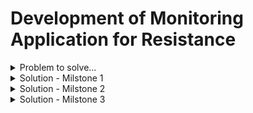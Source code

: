 # Development of Monitoring Application for Resistance

<details>
<summary> Problem to solve... </summary>

## 🎯 Objectives

The primary purpose of this lab is for students to gain practical skills in developing client-server applications using C language, utilizing sockets for interprocess communication. Additionally, it aims to reinforce the understanding and application of an additional interprocess communication mechanism, previously covered in Operating Systems I. The discretionary choice of this mechanism is made to improve efficiency and collaboration, specifically contextualizing its use in an Industry 4.0-related scenario. The post-apocalyptic narrative of "The Last of Us" serves as a contextual framework, providing a motivating and relevant perspective for implementing these concepts in a critical survival environment.

## 📝 Evaluation Aspects

1. **Implementation of Client-Server Architecture:**
   Correct implementation of the client-server architecture using sockets in the C language.

2. **Selection and Application of Additional IPC Mechanism:**
   Effective selection and application of an additional interprocess communication mechanism, supported by a solid rationale and consideration of specific contextual needs.

3. **Thorough Validation and Testing:**
   Rigorous testing to ensure the stability and security of the application.

4. **Clear and Comprehensive Documentation:**
   Preparation of detailed documentation explaining the architecture, functionalities, and procedures for using the application, with a particular emphasis on the role of the implemented additional mechanism.

5. **Demonstrative Presentation:**
   Effective demonstration of the application in operation, highlighting the practical application of Software Engineering concepts in development.


## 📽 🎞 The story begins...

*In the remnants of a once-majestic civilization, humanity grapples with the shadow cast by an unyielding fungal infection. Joel, a leader etched with the scars of both loss and survival, finds himself standing at the pivotal junction of guiding the resistance within an underground sanctuary. Formerly a thriving industrial hub, this refuge now stands as the ultimate stronghold against the metamorphosis of the populace into hostile entities. The control room, transformed into a crucible of uncertainty, serves as the focal point for Joel's vision: a real-time monitoring application, the final beacon of hope for the resistance.*

<p align="center">
  <img src="img/lab1.png"/>
</p>

You are chosen for this critical mission. Your proficiency in C programming will be the key to creating an application that connects the refuge population with the critical state of the post-apocalyptic environment.

### Application Description:

<p align="center">
  <img src="img/image.png"/>
</p>

#### Clients of the Application:
People connect to the central server to receive a summary of the current state of the refuge in JSON format. The application serves as the window to hope, providing critical data on alerts, supplies, and emergency notifications. As we must preserve the security, each client will require authentication to access the start the application, this information will be the `hostanme` of the running client, as user and password. (For now, we keep this simple, but we will improve this in the future.)

Clients can connect using different devices, such as computers or tablets. The application will be available for the following protocols: TCP and UDP over IPv4 and IPv6.

#### Central Server:
Located in the control room, the central server acts as the communication nexus, sending updated summaries to clients and managing vital refuge information.

### Tasks to Implement:

#### Alerts of possible infection
Implement instant alerts for possible infected refuged. Strategic temperature sensors writes in a log file with the timestamp, the temperature of each person that enters to the refuge. If the temperature is higher than 38°C, the application will send an alert to the central server.

```text
Wed Mar 07 12:27:29 2012, NORT ENTRY,  35.6
Wed Mar 07 12:27:29 2012, EAST ENTRY,  35.6
Wed Mar 07 12:27:29 2012, WEST ENTRY,  35.6
Wed Mar 07 12:27:29 2012, SOUTH ENTRY, 38 //Here! Quarantine!
```

#### Supplies Data
Store data on essential supplies such as food and medicine. The application will provide detailed information for strategic decision-making. The only way to modify this information, if the `ubuntu` client is running (Remember the user is `ubuntu` and the password is `ubuntu`) sends the new information to the server in a JSON format. The server must validate the `hostanme` key to update the information.

```json
{
   "hostname": "hostname",
   "food": {
      "meat": 100,
      "vegetables": 200,
      "fruits": 150,
      "water": 1000
   },
   "medicine": {
      "antibiotics": 50,
      "analgesics": 100,
      "bandages": 100
   }
}

```

#### Emergency Notifications and record
Develop instant emergency notifications. If possible, unfortunately, suffer power outages or other critical situations, the server will close all the connections and send a notification to all connected clients.
The server will keep a log file with all the events that happens in the refuge. This file will be in the `/var/log/` directory, and the name will be `refuge.log`. The file will have the following format:

```text
Wed Mar 07 12:27:29 2012, Connection from new client (IP)
Wed Mar 07 12:27:29 2012, Update of supplies from client (IP) - Authorized
Wed Mar 07 12:27:29 2012, Update of supplies from client (IP) - Denied invalid hostname
Wed Mar 07 12:27:29 2012, Request of state from client (IP)
Wed Mar 07 12:27:29 2012, Alert of possible infection in ENTRY
Wed Mar 07 12:27:29 2012, Server failure. Emergency notification sent to all connected clients.
Wed Mar 07 12:27:29 2012, Connection close from client (IP)
```

#### JSON Format State Summary
Implement a refuge state summary in JSON format, providing population with key information on alerts, supplies, and emergency notifications.

```json
{
   "alerts": {
      {
         "north_entry": 1,
         "east_entry": 1,
         "west_entry": 1,
         "south_entry": 1,
      },
   },
   "supplies": {
      "food": {
         "meat": 100,
         "vegetables": 200,
         "fruits": 150,
         "water": 1000
      },
      "medicine": {
         "antibiotics": 50,
         "analgesics": 100,
         "bandages": 100
      }
   },
   "emergency": {
      "last_keepalived": "Wed Mar 07 12:27:29 2012",
      "last_event": "Server failure/Server shutdown"
   }
}
```

### Key points

Critical functionalities, such as Invasion Alerts, Supplies Data, will be implemented as static libraries, meanwhile Emergency Notifications will be a dynamic library. These libraries will be reusable components for simulating information to be sent to the server.


### Bonus
- Package the client code in RPM and DEB packages for streamlined deployment and distribution.

This lab will challenge your technical expertise as you immerse yourself in a post-apocalyptic world, where every line of code is essential for the survival of the resistance. Your task is the light in the darkness, providing survivors with the necessary tools to face an uncertain future.

### References
[Generate DEB Packages](https://youtu.be/ep88vVfzDAo)

[Generate RPM Packages](https://youtu.be/sNDs6AoNmA8)

</details>

<details>
<summary>Solution - Milstone 1</summary>

# Lab 1 - Operating Systems II
## Milestone 1 - PR description

<p align="center">
  <img src="../img/M2.png"/>
</p>

The big red square is what I've implemented for this M1. If you compare it with the one in the M1 PR, you'll notice the design changes I'll explain below.

### M1 notes

* Two sockets are now used to handle UDP and TCP connections to the server. My original proposal was to use four different sockets, but on further technical analysis I realised that it could be done with just two. This would also reduce the overhead as I would only need to create two child processes in the server instead of four. 
* A simple cli-based menu has been implemented for the user to interact with the server and send update or status requests. Status requests are only answered by the server if the client authentication was successful. 
* Clients use child processes to recieve messages from the server. For debugging purporses the ooutput of this child processes is redirected to the parent. This might be remove/changed. 
* The server uses two child processes one for handling TCP connections and another for handling UDP connections.
* The ports that are used for the communication are dinamically selected in the server and shared with the clients via shared memory. In the server default ports are configured, and it can be excecuted with ```-p TCP``` and/or ```-p UDP``` parameters, if the user only specifies one port the other will be assigned by the OS, and if the user doest not specify any port, both of them are assigned by the OS.
* Both UDP and TCP clients are now implemented, bi-directional communication using Json format messages is achieved.
* Basic hostname authentication is supported, but works differently for TCP and UDP clients.
    * Sience UDP clients are connection-less, they authenticate in every message they send to the server. This is done by reading the ```etc/os-release``` file, extracting the id field, putting it in utf-8 format and sending it to the server. The server validates the hostname and only if the hostname is "ubuntu" will it respond to the client that made it.
    * For TCP clients, since we have a connection based protocol, after connecting to the server, an authentication message in json format is sent to the server, this message contains the id field from the ```etc/os-release``` file. The server validates the username and sends a response to the client, this response can indicate that the authentication was successful or that it wasn't. If the authentication was not successful, the TCP client will not be able to send update requests to the server. 
  
  ### MUST HAVE improvements:
  * There is a bug i detected in TCP clients, probably caused by wrong signal/error handling. If a clients connects and then uses the "exit" option or SIGINT signal then the server is not able to receive messages from another TCP clients anymore. Will be fixed shortly. 

  ### COULD HAVE improvements:
  * Not all, but a lot of functions are common for the different clients, so there is a good amount of duplicated code. This could be fix creating a static library for common functions that all clients/TCP clients/UDP clients use. I must analyze if the amount of common functions justifies creating a library for this. 

  ### Next steps:
  * Implementation of the 3 modules/libraries. 
  * Testing. 

</details>

</details>

<details>
<summary>Solution - Milstone 2</summary>
# Lab 1 - Operating Systems II
## Milestone 2 - PR description

<p align="center">
  <img src="../img/M3.png"/>
</p>

* Multiple TCP clients are supported now. Now instead of creating child processes to handle every tcp connection, we use a polling technique using the select function.
* Implemented the Supplies Module. Uses shared memory with the server to hold to structures with the data for food and medicine.
* Implemented Alerts Infection Module. This module is used by a child process of the main process in the server. This child process is in charge of calling the function of the module that updates the tempeartures of the sensors for each entry (north, south, west, east). Inside the module code, the fifo is writeen. The main process of the server handles the client connections and also reads the fifo and sends the alert to all TCP/UDP clients.
* In the server i had to implement structures to store information about the connected clients. For TCP clients I use a struct that holds the amount of connected clients and an array that holds the file descriptors. For UDP clients, I use two structs (UDP is conectionless, so i cant send messages to clients with just the file descriptor). One of the structs hods file descriptor, address, familiy and length. The other struct is the list of UDP client and makes use of the first structure.
</details>

</details>

<details>
<summary>Solution - Milstone 3</summary>
# Lab 1 - Operating Systems II
## Milestone 4 - PR description (A horror story) :skull:

Overall, I think that my original proposal had a pretty good technical analysis since i was able to implement the IPC mechanisms that i orginally planed for each module :wine_glass: . But i did changed my mind a couple of times about the amount of child processes that i was going to need :cop:..

<div style="display: flex; justify-content: center;">
    <div style="flex: 1; padding: 5px; text-align: center;">
        <p>Initial Design Propsal</p>
        <img src="../img/M2.png" alt="M2 Image" style="max-width: 100%; height: auto;">
    </div>
    <div style="flex: 1; padding: 5px; text-align: center;">
        <p>How it ended</p>
        <img src="../img/M4.png" alt="M4 Image" style="max-width: 85%; height: 78%;">
    </div>
</div>

## M4 Notes: 
* I've made the tests for the server. While doing this i had to change some functions to work a little different (Mostly avoid using global variables and take this variables as parametersm, so asserts can be done) :recycle:
* For clients I did not have enought time but I (kind of xd) tested in real lab environment ussing different devices as clients.
* I've had 4 source files for the different types of clients (UDP/TCP IPv4/IPv6). I reduced this to just two, one for TCP and another for UDP, and we can specify   if a IPV4 or IPv6 connection will be used using parameters when we run the clients. Doing this reduced a lot the amount of duplicated code.  
* I fixed a lot of small issues sience the previous MR. Moslty variable names, out of date documentation, deletion of redundant comements, deletion of spaninglish, etc.

## Achieved coverage



* For some reason my mocks code is being considered as code to test. Small defect hehe. 

## How to use the server..

Server can be executed with the following command-line options:

*  ``` ./-p tcp <tcp_port>  ``` : This option is used to specify the TCP port on which the server will listen for connections.
*  ``` ./-p udp <udp_port>  ``` : This option is used to specify the UDP port on which the server will listen for incoming connections.

* Ex: 
 ``` ./server  ```
 ``` ./server -p tcp 8080 -p udp 9090  ```
 ``` ./server -p tcp 8080  ```
 ```./server -p udp 9090  ```

## How to use the clients (both TCP and UDP)..

Clients can be executed with the following command-line options:
* ```-p <port>```    : Specify the port where the server is listening.
    * If the ```-p``` option is not provided, the program will attempt to get the ports from a shared memory segment with the server (assuming they use the same host).
* ```-t <version>``` : Specify the IP version (IPv4 or IPv6).
    * ```<version>``` can be ```v4``` or ```v6```
* ```-a <address>``` : Specify the IP address (IPv4 or IPv6).
    * For TCP IPv6 if you use a local link address (starting with fe80), you need to spiecify wich interface will be used with % notation. 
    For example: ``` ./tcp_client -a fe80::a5d7:4ab9:dc77:855%enp0s31f6```
    *  ```-t <version>``` along with ```-a <address>``` are not allowed. When specifying IP address, it's type will be inferred from it's format. 

* Running clients without any flag will set the port to chosen default port wich is ```5005``` and the default IPv4 will be the loopback IP ```127.0.0.1 ```. With this settings clients in the same host will be able to communicate. For connections from different hosts the flags must be used.

### Clients Menu Options
1. Request supplies status: Check the current status of supplies.
2. Update supplies status: Update the status of food or medicine supplies.
3. Summary: Request a summary of information.
4. Exit: Terminate the program.

## Remaining Improvements:
* More tests would be nice. I would've like to have time to implement some more complex tests for the integration of the server and the modules/libraries. 
* The file with logs is not at ```/var/log/refuge.log```. That path was giving me permisson problems and I wanted to prioritiece the implementation of the application fetures. So, in my program, when the server starts it creates a refuge.log file at ```/$HOME/.refuge```. 
* Could add a mechanism to track how much time a UDP client data has been "cached". If the client interacts with the server this time is restarted, if not when a time out ocurrs the UDP client data would be flushed from the structure.
* In the Infection Alert module I could improve the function that generates random temperture values.
* Would be nice to have a decent authentication method, what we do here is more like an end-to-end validation of the hostname.
* About maintainability, there is some functions in the libreries that are never used, I created them at some point thinking I would need them but (at lease at the current state of the project) I dont. 
* This does not affect the code (directly) but i was not able to get the coverage reports in sonarqube, the report was being generated and the sonar-scanner command detected the report, but it never showed it in the UI. To workaround this i used as reference the coverage from CDash. 
* Had no time to pack the client code into RPM or DEB packages but i'll probably do it later anyway so it's more complete and looks better on my GitHub.

## Scripts
I've provided different scripts to facilitate some things.

#### Build the full project
You can use the source code and the provided Makefile (You must have CMake installed). To build the project you can use the provided build.sh file in /scripts, just run 
>```$ ./build.sh```

## Demos :gift: 
###### (Recommend you to watch on x1.5/x1.75 speed)
* Demo 1: Server and clients running in the same host [here!](https://youtu.be/KhD3GOt2jGg)
* Demo 2 (Commented): Server and clients running in different hosts within the same LAN with ubuntu client. [here!](https://youtu.be/L0f7TXxT_HE)
* Demo 3: Client with hostname different than "ubuntu" running from a different host (Raspberry).[here!](https://youtu.be/L0f7TXxT_HE)
* And let me know if you want a more specific demo of some feature
</details>
